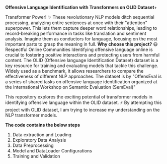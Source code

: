 **Offensive Language Identification with Transformers on OLID Dataset**+

Transformer Power! ✨ These revolutionary NLP models ditch sequential processing, analyzing entire sentences at once with their "attention" superpower. This lets them capture deeper word relationships, leading to record-breaking performance in tasks like translation and sentiment analysis. Imagine them as conductors for language, focusing on the most important parts to grasp the meaning in full.
**Why choose this project?** 😃
Respectful Online Communities  Identifying offensive language online is crucial to fostering positive interactions and protecting users from harmful content. The OLID (Offensive language Identification Dataset) dataset is a key resource for training and evaluating models that tackle this challenge. Widely used as a benchmark, it allows researchers to compare the effectiveness of different NLP approaches. The dataset is by "OffensEval is a series of shared tasks on offensive language identification organized at the International Workshop on Semantic Evaluation (SemEval)"

This repository explores the exciting potential of transformer models in identifying offensive language within the OLID dataset. ⚡️ By attempting this project with OLID dataset, I am trying to increase my understanding on the NLP transformer models.

**The code contains the below steps**
1. Data extraction and Loading
2. Exploratory Data Analysis
3. Data Preprocessing
4. Model and DataLoader Configurations
5. Training and Validation
